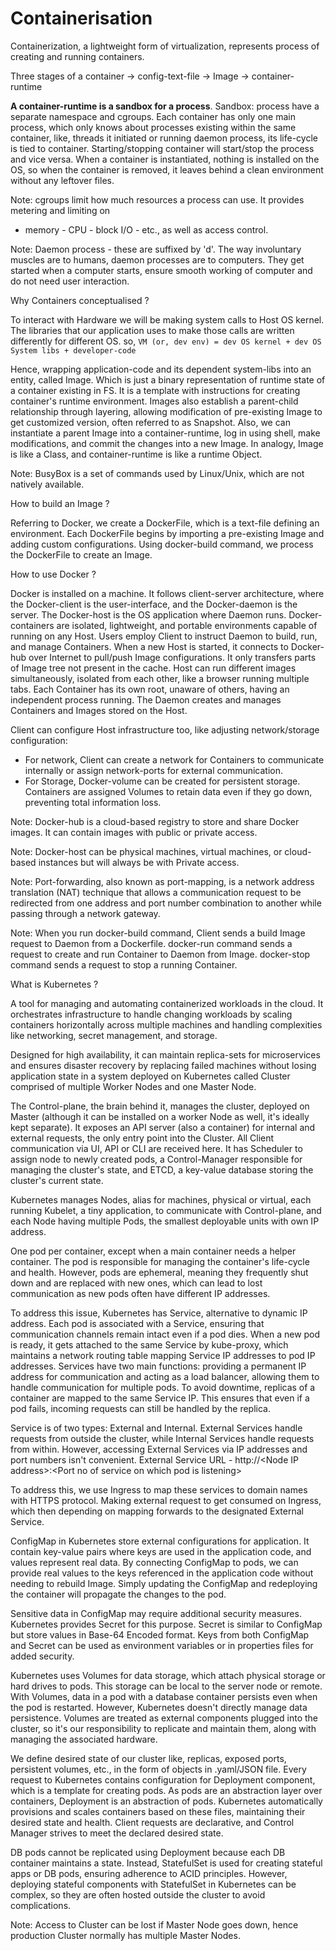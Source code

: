 # Containerisation

Containerization, a lightweight form of virtualization, represents process of creating and running
containers.

Three stages of a container -> config-text-file -> Image -> container-runtime

**A container-runtime is a sandbox for a process**. Sandbox: process have a separate namespace and
cgroups. Each container has only one main process, which only knows about processes existing within
the same container, like, threads it initiated or running daemon process, its life-cycle is tied to
container. Starting/stopping container will start/stop the process and vice versa. When a container
is instantiated, nothing is installed on the OS, so when the container is removed, it leaves behind
a clean environment without any leftover files.

Note: cgroups limit how much resources a process can use. It provides metering and limiting on
- memory - CPU - block I/O - etc., as well as access control.

Note: Daemon process - these are suffixed by 'd'. The way involuntary muscles are to humans,
daemon processes are to computers. They get started when a computer starts, ensure smooth
working of computer and do not need user interaction.

Why Containers conceptualised ?

To interact with Hardware we will be making system calls to Host OS kernel. The libraries that our
application uses to make those calls are written differently for different OS. so,
`VM (or, dev env) = dev OS kernel + dev OS System libs + developer-code`

Hence, wrapping application-code and its dependent system-libs into an entity, called Image. Which
is just a binary representation of runtime state of a container existing in FS. It is a template
with instructions for creating container's runtime environment. Images also establish a
parent-child relationship through layering, allowing modification of pre-existing Image to get
customized version, often referred to as Snapshot. Also, we can instantiate a parent Image into
a container-runtime, log in using shell, make modifications, and commit the changes into a new
Image. In analogy, Image is like a Class, and container-runtime is like a runtime Object.

Note: BusyBox is a set of commands used by Linux/Unix, which are not natively available.

How to build an Image ?

Referring to Docker, we create a DockerFile, which is a text-file defining an environment. Each
DockerFile begins by importing a pre-existing Image and adding custom configurations. Using
docker-build command, we process the DockerFile to create an Image.

How to use Docker ?

Docker is installed on a machine. It follows client-server architecture, where the Docker-client is
the user-interface, and the Docker-daemon is the server. The Docker-host is the OS application
where Daemon runs. Docker-containers are isolated, lightweight, and portable environments capable
of running on any Host. Users employ Client to instruct Daemon to build, run, and manage
Containers. When a new Host is started, it connects to Docker-hub over Internet to pull/push Image
configurations. It only transfers parts of Image tree not present in the cache. Host can run
different images simultaneously, isolated from each other, like a browser running multiple tabs.
Each Container has its own root, unaware of others, having an independent process running. The
Daemon creates and manages Containers and Images stored on the Host.

Client can configure Host infrastructure too, like adjusting network/storage configuration:
- For network, Client can create a network for Containers to communicate internally or assign
network-ports for external communication.
- For Storage, Docker-volume can be created for persistent storage. Containers are assigned Volumes
to retain data even if they go down, preventing total information loss.

Note: Docker-hub is a cloud-based registry to store and share Docker images. It can contain
images with public or private access.

Note: Docker-host can be physical machines, virtual machines, or cloud-based instances but will
always be with Private access.

Note: Port-forwarding, also known as port-mapping, is a network address translation (NAT) technique
that allows a communication request to be redirected from one address and port number combination
to another while passing through a network gateway.

Note: When you run docker-build command, Client sends a build Image request to Daemon from a
Dockerfile. docker-run command sends a request to create and run Container to Daemon from Image.
docker-stop command sends a request to stop a running Container.

What is Kubernetes ?

A tool for managing and automating containerized workloads in the cloud. It orchestrates
infrastructure to handle changing workloads by scaling containers horizontally across
multiple machines and handling complexities like networking, secret management, and storage.

Designed for high availability, it can maintain replica-sets for microservices and ensures disaster
recovery by replacing failed machines without losing application state in a system
deployed on Kubernetes called Cluster comprised of multiple Worker Nodes and one Master Node.

The Control-plane, the brain behind it, manages the cluster, deployed on Master (although it can be
installed on a worker Node as well, it's ideally kept separate). It exposes an API server (also a
container) for internal and external requests, the only entry point into the Cluster. All Client
communication via UI, API or CLI are received here. It has Scheduler to assign node to newly
created pods, a Control-Manager responsible for managing the cluster's state, and ETCD, a key-value
database storing the cluster's current state.

Kubernetes manages Nodes, alias for machines, physical or virtual, each running Kubelet, a tiny
application, to communicate with Control-plane, and each Node having multiple Pods, the smallest
deployable units with own IP address.

One pod per container, except when a main container needs a helper container. The pod is
responsible for managing the container's life-cycle and health. However, pods are ephemeral,
meaning they frequently shut down and are replaced with new ones, which can lead to lost
communication as new pods often have different IP addresses.

To address this issue, Kubernetes has Service, alternative to dynamic IP address. Each pod is
associated with a Service, ensuring that communication channels remain intact even if a pod dies.
When a new pod is ready, it gets attached to the same Service by kube-proxy, which maintains a
network routing table mapping Service IP addresses to pod IP addresses. Services have two main
functions: providing a permanent IP address for communication and acting as a load balancer,
allowing them to handle communication for multiple pods. To avoid downtime, replicas of a container
are mapped to the same Service IP. This ensures that even if a pod fails, incoming requests can
still be handled by the replica.

Service is of two types: External and Internal. External Services handle requests from outside the
cluster, while Internal Services handle requests from within. However, accessing External Services
via IP addresses and port numbers isn't convenient.
External Service URL - http://\<Node IP address>:\<Port no of service on which pod is listening>

To address this, we use Ingress to map these services to domain names with HTTPS protocol. Making
external request to get consumed on Ingress, which then depending on mapping forwards to the
designated External Service.

ConfigMap in Kubernetes store external configurations for application. It contain key-value pairs
where keys are used in the application code, and values represent real data. By connecting
ConfigMap to pods, we can provide real values to the keys referenced in the application code
without needing to rebuild Image. Simply updating the ConfigMap and redeploying the container will
propagate the changes to the pod.

Sensitive data in ConfigMap may require additional security measures. Kubernetes provides Secret
for this purpose. Secret is similar to ConfigMap but store values in Base-64 Encoded format. Keys
from both ConfigMap and Secret can be used as environment variables or in properties files for
added security.

Kubernetes uses Volumes for data storage, which attach physical storage or hard drives to pods.
This storage can be local to the server node or remote. With Volumes, data in a pod with a database
container persists even when the pod is restarted. However, Kubernetes doesn't directly manage data
persistence. Volumes are treated as external components plugged into the cluster, so it's our
responsibility to replicate and maintain them, along with managing the associated hardware.

We define desired state of our cluster like, replicas, exposed ports, persistent volumes, etc., in
the form of objects in .yaml/JSON file. Every request to Kubernetes contains configuration for
Deployment component, which is a template for creating pods. As pods are an abstraction layer over
containers, Deployment is an abstraction of pods. Kubernetes automatically provisions
and scales containers based on these files, maintaining their desired state and health. Client
requests are declarative, and Control Manager strives to meet the declared desired state.

DB pods cannot be replicated using Deployment because each DB container maintains a state. Instead,
StatefulSet is used for creating stateful apps or DB pods, ensuring adherence to ACID principles.
However, deploying stateful components with StatefulSet in Kubernetes can be complex, so they are
often hosted outside the cluster to avoid complications.

Note: Access to Cluster can be lost if Master Node goes down, hence production Cluster normally has
multiple Master Nodes.
